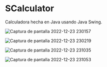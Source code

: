 # SCalculator
 Calculadora hecha en Java usando Java Swing.
 
 
![Captura de pantalla 2022-12-23 230157](https://user-images.githubusercontent.com/84726204/209422297-b3f22a05-8cbc-4a3b-9b34-a642e976ce46.png)

![Captura de pantalla 2022-12-23 230219](https://user-images.githubusercontent.com/84726204/209422300-2d7750d5-a6f7-45f2-8206-1c1095052c2e.png)

![Captura de pantalla 2022-12-23 231035](https://user-images.githubusercontent.com/84726204/209422486-8dd8ef58-2291-425b-83ef-825da7155763.png)

![Captura de pantalla 2022-12-23 231053](https://user-images.githubusercontent.com/84726204/209422487-fe2db13e-0543-40e3-9016-eec228c73e49.png)


